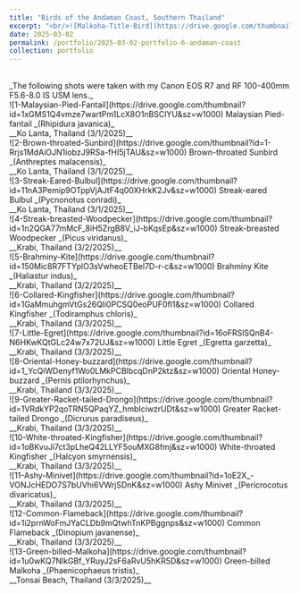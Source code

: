 ```yaml
---
title: "Birds of the Andaman Coast, Southern Thailand"
excerpt: "<br/>![Malkoha-Title-Bird](https://drive.google.com/thumbnail?id=1u0wKQ7NlkGBf_YRuyJ2sF6aRvU5hKR5D&sz=w1000)"
date: 2025-03-02
permalink: /portfolio/2025-03-02-portfolio-6-andaman-coast
collection: portfolio
---
```


<br/>
_The following shots were taken with my Canon EOS R7 and RF 100-400mm F5.6-8.0 IS USM lens._

<br/>
![1-Malaysian-Pied-Fantail](https://drive.google.com/thumbnail?id=1xGMS1Q4vmze7wartPm1LcX8O1nBSClYU&sz=w1000)
Malaysian Pied-fantail _(Rhipidura javanica)_ <br/> __Ko Lanta, Thailand (3/1/2025)__

<br/>
![2-Brown-throated-Sunbird](https://drive.google.com/thumbnail?id=1-Rrjs1MdAiOJN1iobzJ9RSa-fHI5jTAU&sz=w1000)
Brown-throated Sunbird _(Anthreptes malacensis)_ <br/> __Ko Lanta, Thailand (3/1/2025)__

<br/>
![3-Streak-Eared-Bulbul](https://drive.google.com/thumbnail?id=11nA3Pemip9OTppVjAJtF4q00XHrkK2Jv&sz=w1000)
Streak-eared Bulbul _(Pycnonotus conradi)_ <br/> __Ko Lanta, Thailand (3/1/2025)__

<br/>
![4-Streak-breasted-Woodpecker](https://drive.google.com/thumbnail?id=1n2QGA77mMcF_8iH5ZrgB8V_iJ-bKqsEp&sz=w1000)
Streak-breasted Woodpecker _(Picus viridanus)_ <br/> __Krabi, Thailand (3/2/2025)__

<br/>
![5-Brahminy-Kite](https://drive.google.com/thumbnail?id=150Mic8R7FTYplO3sVwheoETBel7D-r-c&sz=w1000)
Brahminy Kite _(Haliastur indus)_ <br/> __Krabi, Thailand (3/2/2025)__

<br/>
![6-Collared-Kingfisher](https://drive.google.com/thumbnail?id=1GaMmuhgmVtGs26Qli0PCSQ0eoPUF0fl1&sz=w1000)
Collared Kingfisher _(Todiramphus chloris)_ <br/> __Krabi, Thailand (3/3/2025)__

<br/>
![7-Little-Egret](https://drive.google.com/thumbnail?id=16oFRSlSQnB4-N6HKwKQtGLc24w7x72UJ&sz=w1000)
Little Egret _(Egretta garzetta)_ <br/> __Krabi, Thailand (3/3/2025)__

<br/>
![8-Oriental-Honey-buzzard](https://drive.google.com/thumbnail?id=1_YcQiWDenyf1Wo0LMkPCBlbcqDnP2ktz&sz=w1000)
Oriental Honey-buzzard _(Pernis ptilorhynchus)_ <br/> __Krabi, Thailand (3/3/2025)__

<br/>
![9-Greater-Racket-tailed-Drongo](https://drive.google.com/thumbnail?id=1VRdkYP2qoTRN5QPaqYZ_hmbIciwzrUDt&sz=w1000)
Greater Racket-tailed Drongo _(Dicrurus paradiseus)_ <br/> __Krabi, Thailand (3/3/2025)__

<br/>
![10-White-throated-Kingfisher](https://drive.google.com/thumbnail?id=1oBKvuJi7ct3pLheQ42LLYF5ouMXG8fmj&sz=w1000)
White-throated Kingfisher _(Halcyon smyrnensis)_ <br/> __Krabi, Thailand (3/3/2025)__

<br/>
![11-Ashy-Minivet](https://drive.google.com/thumbnail?id=1oE2X_-VONJcHEDO7S7bUVhi6VWrjSDnK&sz=w1000)
Ashy Minivet _(Pericrocotus divaricatus)_ <br/> __Krabi, Thailand (3/3/2025)__

<br/>
![12-Common-Flameback](https://drive.google.com/thumbnail?id=1i2prnWoFmJYaCLDb9mQtwhTnKPBggnps&sz=w1000)
Common Flameback _(Dinopium javanense)_ <br/> __Krabi, Thailand (3/3/2025)__

<br/>
![13-Green-billed-Malkoha](https://drive.google.com/thumbnail?id=1u0wKQ7NlkGBf_YRuyJ2sF6aRvU5hKR5D&sz=w1000)
Green-billed Malkoha _(Phaenicophaeus tristis)_ <br/> __Tonsai Beach, Thailand (3/3/2025)__

